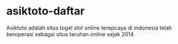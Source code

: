 # asiktoto-daftar
Asiktoto adalah situs togel slot online terepcaya di indonesia telah beroperasi sebagai situs taruhan online sejak 2014
